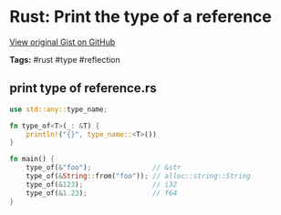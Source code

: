# Rust: Print the type of a reference 

[View original Gist on GitHub](https://gist.github.com/Integralist/08fc2d98b3906fcd24ba4fd56473103d)

**Tags:** #rust #type #reflection

## print type of reference.rs

```rust
use std::any::type_name;

fn type_of<T>(_: &T) {
    println!("{}", type_name::<T>())
}

fn main() {
    type_of(&"foo");               // &str
    type_of(&String::from("foo")); // alloc::string::String
    type_of(&123);                 // i32
    type_of(&1.23);                // f64
}
```

